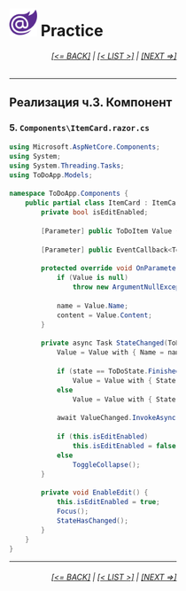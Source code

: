 <div style="width:60%; margin-left:20%;">

# <img src="./images/blazor_logo_transparent.png " width="50" /> Practice

<div style="text-align:right;">

###### [[<= BACK]](08.03.03.md) | [[< LIST >]](08.md) | [[NEXT =>]](08.03.05.md)

</div>

---

## Реализация ч.3. Компонент

### 5. `Components\ItemCard.razor.cs`

```csharp
using Microsoft.AspNetCore.Components;
using System;
using System.Threading.Tasks;
using ToDoApp.Models;

namespace ToDoApp.Components {
    public partial class ItemCard : ItemCardBase {
        private bool isEditEnabled;

        [Parameter] public ToDoItem Value { get; set; }

        [Parameter] public EventCallback<ToDoItem> ValueChanged { get; set; }

        protected override void OnParametersSet() {
            if (Value is null)
                throw new ArgumentNullException(nameof(Value));

            name = Value.Name;
            content = Value.Content;
        }

        private async Task StateChanged(ToDoState state) {
            Value = Value with { Name = name, Content = content };

            if (state == ToDoState.Finished)
                Value = Value with { State = state, Archived = DateTime.UtcNow };
            else
                Value = Value with { State = state, Archived = null };

            await ValueChanged.InvokeAsync(Value);

            if (this.isEditEnabled)
                this.isEditEnabled = false;
            else
                ToggleCollapse();
        }

        private void EnableEdit() {
            this.isEditEnabled = true;
            Focus();
            StateHasChanged();
        }
    }
}
```

---

<div style="text-align:right;">

###### [[<= BACK]](08.03.03.md) | [[< LIST >]](08.md) | [[NEXT =>]](08.03.05.md)

</div>
